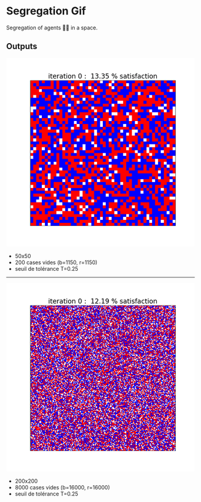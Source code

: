 # Segregation Gif

Segregation of agents 🔵🔴 in a space.

## Outputs

![](backups%2Fgifs%2F%2850x50%29%2C%20CV%3D200%20%28b%3D1150%2C%20r%3D1150%29%2C%20T%3D0.25%2012-01-2023%200125%20i%3D100.gif)

- 50x50
- 200 cases vides (b=1150, r=1150)
- seuil de tolérance T=0.25

---


![](backups%2Fgifs%2F%28200x200%29%2C%20CV%3D8000%20%28b%3D16000%2C%20r%3D16000%29%2C%20T%3D0.25%2012-01-2023%200133%20i%3D47.gif)

- 200x200
- 8000 cases vides (b=16000, r=16000)
- seuil de tolérance T=0.25